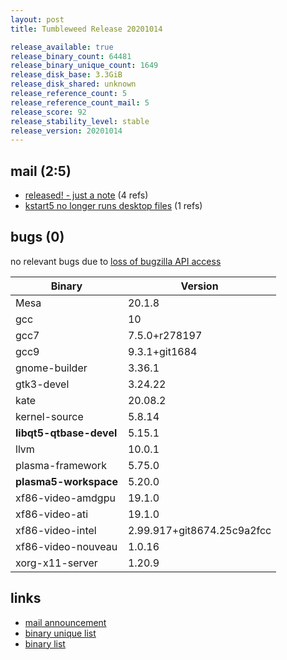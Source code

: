 ```yaml
---
layout: post
title: Tumbleweed Release 20201014

release_available: true
release_binary_count: 64481
release_binary_unique_count: 1649
release_disk_base: 3.3GiB
release_disk_shared: unknown
release_reference_count: 5
release_reference_count_mail: 5
release_score: 92
release_stability_level: stable
release_version: 20201014
---
```


## mail (2:5)

- [released! - just a note](https://lists.opensuse.org/opensuse-factory/2020-10/msg00155.html) (4 refs)
- [kstart5 no longer runs desktop files](https://lists.opensuse.org/opensuse-factory/2020-10/msg00135.html) (1 refs)

## bugs (0)

<!--more-->

no relevant bugs due to [loss of bugzilla API access](https://bugzilla.opensuse.org/show_bug.cgi?id=1157722)

Binary | Version
--- | ---
Mesa | 20.1.8
gcc | 10
gcc7 | 7.5.0+r278197
gcc9 | 9.3.1+git1684
gnome-builder | 3.36.1
gtk3-devel | 3.24.22
kate | 20.08.2
kernel-source | 5.8.14
**libqt5-qtbase-devel** | 5.15.1
llvm | 10.0.1
plasma-framework | 5.75.0
**plasma5-workspace** | 5.20.0
xf86-video-amdgpu | 19.1.0
xf86-video-ati | 19.1.0
xf86-video-intel | 2.99.917+git8674.25c9a2fcc
xf86-video-nouveau | 1.0.16
xorg-x11-server | 1.20.9

## links

- [mail announcement](https://lists.opensuse.org/opensuse-factory/2020-10/msg00127.html)
- [binary unique list](http://download.opensuse.org/history/20201014/rpm.unique.list)
- [binary list](http://download.opensuse.org/history/20201014/rpm.list)
